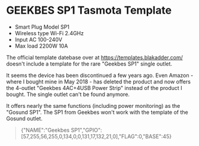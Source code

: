 # GEEKBES SP1 Tasmota Template

* Smart Plug Model SP1
* Wireless type Wi-Fi 2.4GHz
* Input AC 100-240V
* Max load 2200W 10A

The official template datebase over at https://templates.blakadder.com/ doesn't include a template for the rare "Geekbes SP1" single outlet.

It seems the device has been discontinued a few years ago. Even Amazon - where I bought mine in May 2018 - has deleted the product and now offers the 4-outlet "Geekbes 4AC+4USB Power Strip" instead of the product I bought. The single outlet can't be found anymore.

It offers nearly the same functions (including power monitoring) as the "Gosund SP1".
The SP1 from Geekbes won't work with the template of the Gosund outlet.

> {"NAME":"Geekbes SP1","GPIO":[57,255,56,255,0,134,0,0,131,17,132,21,0],"FLAG":0,"BASE":45}
